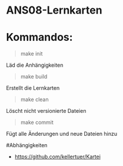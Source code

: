 ANS08-Lernkarten
================

# Kommandos:

> make init

Läd die Anhängigkeiten

> make build

Erstellt die Lernkarten

> make clean

Löscht nicht versionierte Dateien

> make commit

Fügt alle Änderungen und neue Dateien hinzu 

#Abhängigkeiten

* https://github.com/kellertuer/Kartei